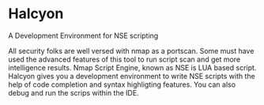 Halcyon
=======

A Development Environment for NSE scripting

All security folks are well versed with nmap as a portscan. Some must have used the advanced features of this tool to run script scan and get more intelligence results. Nmap Script Engine, known as NSE is LUA based script. Halcyon gives you a development environment to write NSE scripts with the help of code completion and syntax highligting features. You can also debug and run the scrips within the IDE. 
